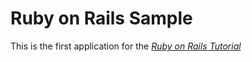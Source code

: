 # Ruby on Rails Sample

This is the first application for the
[*Ruby on Rails Tutorial*](http://railstutorial.jp/)

